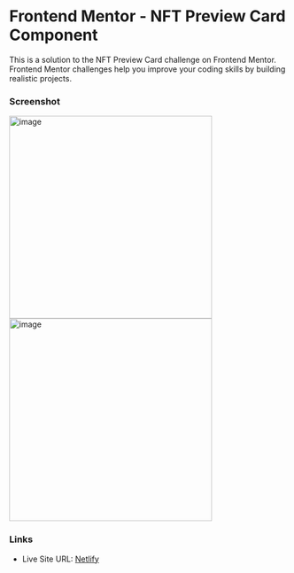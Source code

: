 # Frontend Mentor - NFT Preview Card Component

This is a solution to the NFT Preview Card challenge on Frontend Mentor.
Frontend Mentor challenges help you improve your coding skills by building realistic projects.

### Screenshot

<img width="366" alt="image" src="https://github.com/gab-holik/Frontend-Mentor/assets/97192580/8ae237b0-9ee4-4579-adb2-bdbd4c42891d">

<img width="366" alt="image" src="https://github.com/gab-holik/Frontend-Mentor/assets/97192580/5e63474a-d1b1-4363-9336-502b9abcf57e">

### Links

- Live Site URL: [Netlify](https://65cebaf73573be5f53fddd18--whimsical-rabanadas-28ba6f.netlify.app/)
